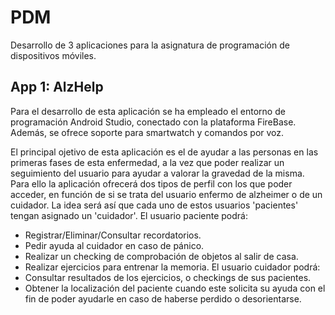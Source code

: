 # PDM
Desarrollo de 3 aplicaciones para la asignatura de programación de dispositivos móviles.

## App 1: AlzHelp
Para el desarrollo de esta aplicación se ha empleado el entorno de programación Android Studio, 
conectado con la plataforma FireBase. Además, se ofrece soporte para smartwatch y comandos por voz.

El principal ojetivo de esta aplicación es el de ayudar a las personas en las primeras fases
de esta enfermedad, a la vez que poder realizar un seguimiento del usuario para ayudar a valorar
la gravedad de la misma.
Para ello la aplicación ofrecerá dos tipos de perfil con los que poder acceder, en función de
si se trata del usuario enfermo de alzheimer o de un cuidador.
La idea será así que cada uno de estos usuarios 'pacientes' tengan asignado un 'cuidador'.
El usuario paciente podrá:
  * Registrar/Eliminar/Consultar recordatorios.
  * Pedir ayuda al cuidador en caso de pánico.
  * Realizar un checking de comprobación de objetos al salir de casa.
  * Realizar ejercicios para entrenar la memoria.
El usuario cuidador podrá:
  * Consultar resultados de los ejercicios, o checkings de sus pacientes.
  * Obtener la localización del paciente cuando este solicita su ayuda con el 
  fin de poder ayudarle en caso de haberse perdido o desorientarse.
